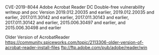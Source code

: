 CVE-2019-8044
Adobe Acrobat Reader DC Double-free vulnerability writeup and poc 
Version
2019.012.20035 and earlier, 2019.012.20035 and earlier, 2017.011.30142 and earlier, 2017.011.30143 and earlier, 2017.011.30142 and earlier, 2015.006.30497 and earlier, and 2015.006.30498 and earlier

Older Version of AcrobatReader
https://community.spiceworks.com/topic/2113306-older-version-of-acrobat-reader-install-files ftp://ftp.adobe.com/pub/adobe/reader/win
